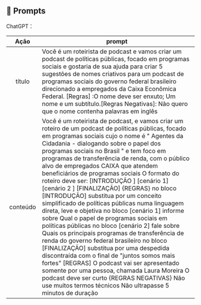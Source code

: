 ## 🧠 Prompts


ChatGPT：

|   Ação   | prompt                                                                                                                                                                                                                                                                         |
| :------: | ------------------------------------------------------------------------------------------------------------------------------------------------------------------------------------------------------------------------------------------------------------------------------ |
|  título  | Você é um roteirista de podcast e vamos criar um podcast de políticas públicas, focado em programas sociais e gostaria de sua ajuda para criar 5 sugestões de nomes criativos para um podcast de programas sociais do governo federal brasileiro direcionado a empregados da Caixa Econômica Federal. [Regras] :O nome deve ser enxuto; Um nome e um subtítulo.[Regras Negativas]: Não quero que o nome contenha palavras em inglês                                |
| conteúdo | Você é um roteirista de podcast, e vamos criar um  roteiro de um podcast de políticas públicas, focado em programas sociais cujo o nome é " Agentes da Cidadania - dialogando sobre o papel dos programas sociais no Brasil " e tem foco em programas de transferência de renda,  com o público alvo de empregados CAIXA que atendem beneficiários de programas sociais                         O formato do roteiro deve ser:                                                                                                          [INTRODUÇÃO ]        [cenário 1]  [cenário 2 ]  [FINALIZAÇÃO]                                                                            {REGRAS}                                                                                                                              no bloco [INTRODUÇÃO] substitua por um conceito simplificado de políticas públicas numa linguagem direta, leve e objetiva              no bloco [cenário 1] informe sobre Qual o papel de programas sociais em políticas públicas                                             no bloco [cenário 2] fale sobre Quais os principais programas de transferência de renda do governo federal brasileiro                  no bloco [FINALIZAÇÃO] substitua por uma despedida  discontraída com o final de "juntos somos mais fortes"                             [REGRAS]                                                                                                                                O podcast vai ser apresentado somente por uma pessoa, chamada Laura Moreira                                                             O podcast deve ser curto                                                                                                             {REGRAS NEGATIVAS}                                                                                                                      Não use muitos termos técnicos                                                                                                          Não ultrapasse 5 minutos de duração     |                                                                                                                                                                                                                                                                                                                                                                                                                                                                                                                                                                                                                                                                                                                                                                                                                                                                                                                                                                                                                                                                                                                                                                                                                                                                                                                                                                                                                                                                                                                                                                                                                                                                                                                                                                                                                                                                                                                                                                                                                                                                                                                                                             |

